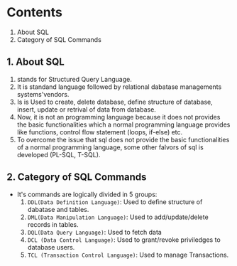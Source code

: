 # Contents 
1. About SQL 
2. Category of SQL Commands

## 1. About  SQL
1. stands for Structured Query Language.
2. It is standand language followed by relational dabatase managements systems'vendors.
3. Is is Used to create, delete database, define structure of database,  insert, update or retrival of data from database.
4. Now, it is not an programming language because it does not provides the basic functionalities which a normal programming language provides like functions, control flow statement (loops, if-else) etc.
5. To overcome the issue that sql does not provide the basic functionalities of a normal programming language, some other falvors of sql is developed (PL-SQL, T-SQL).

## 2. Category of SQL Commands 
- It's commands are logically divided in 5 groups:
	1. `DDL(Data Definition Language)`: Used to define structure of dabatase and tables.
	2. `DML(Data Manipulation Language)`: Used to add/update/delete records in tables.
	3. `DQL(Data Query Language)`: Used to fetch data
	4. `DCL (Data Control Language)`: Used to grant/revoke priviledges to database users.
	5. `TCL (Transaction Control Language)`: Used to manage Transactions.


